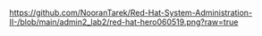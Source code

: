 https://github.com/NooranTarek/Red-Hat-System-Administration-II-/blob/main/admin2_lab2/red-hat-hero060519.png?raw=true
